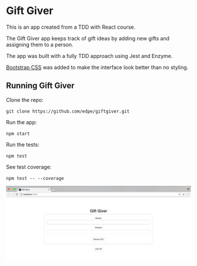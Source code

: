 # Gift Giver

This is an app created from a TDD with React course.

The Gift Giver app keeps track of gift ideas by adding new gifts and assigning them to a person.

The app was built with a fully TDD approach using Jest and Enzyme.

[Bootstrap CSS](https://getbootstrap.com/docs/3.3/getting-started/) was added to make the interface look better than no styling.

## Running Gift Giver

Clone the repo:

```
git clone https://github.com/edpe/giftgiver.git
```

Run the app:

```
npm start
```

Run the tests:

```
npm test
```

See test coverage:

```
npm test -- --coverage
```
![Gift Giver](https://github.com/edpe/giftgiver/blob/master/public/resources/images/giftgiver-screenshot.png)
